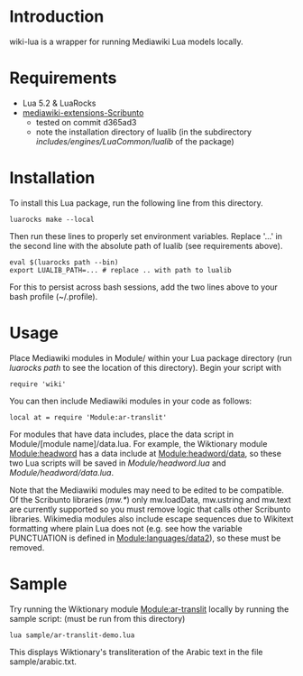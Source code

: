 # Introduction

wiki-lua is a wrapper for running Mediawiki Lua models locally.

# Requirements

* Lua 5.2 & LuaRocks
* [mediawiki-extensions-Scribunto](https://github.com/wikimedia/mediawiki-extensions-Scribunto)
  * tested on commit d365ad3
  * note the installation directory of lualib (in the subdirectory *includes/engines/LuaCommon/lualib* of the package)

# Installation

To install this Lua package, run the following line from this directory.
~~~~
luarocks make --local
~~~~

Then run these lines to properly set environment variables. Replace '...' in the second line with the absolute path of lualib (see requirements above).
~~~~
eval $(luarocks path --bin)
export LUALIB_PATH=... # replace .. with path to lualib
~~~~
For this to persist across bash sessions, add the two lines above to your bash profile (~/.profile).

# Usage

Place Mediawiki modules in Module/ within your Lua package directory (run *luarocks path* to see the location of this directory). Begin your script with

~~~~
require 'wiki'
~~~~

You can then include Mediawiki modules in your code as follows:

~~~~
local at = require 'Module:ar-translit'
~~~~

For modules that have data includes, place the data script in Module/[module name]/data.lua. For example, the Wiktionary module [Module:headword](https://en.wiktionary.org/wiki/Module:headword) has a data include at [Module:headword/data](https://en.wiktionary.org/wiki/Module:headword/data), so these two Lua scripts will be saved in *Module/headword.lua* and *Module/headword/data.lua*.

Note that the Mediawiki modules may need to be edited to be compatible. Of the Scribunto libraries (*mw.\**) only mw.loadData, mw.ustring and mw.text are currently supported so you must remove logic that calls other Scribunto libraries. Wikimedia modules also include escape sequences due to Wikitext formatting where plain Lua does not (e.g. see how the variable PUNCTUATION is defined in [Module:languages/data2](https://en.wiktionary.org/wiki/Module:languages/data2)), so these must be removed.

# Sample

Try running the Wiktionary module [Module:ar-translit](https://en.wiktionary.org/wiki/Module:ar-translit) locally by running the sample script: (must be run from this directory)

~~~~
lua sample/ar-translit-demo.lua
~~~~

This displays Wiktionary's transliteration of the Arabic text in the file sample/arabic.txt.